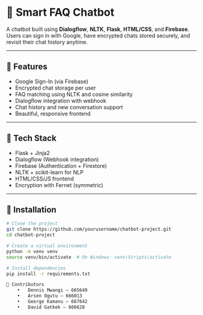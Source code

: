# 🤖 Smart FAQ Chatbot

A chatbot built using **Dialogflow**, **NLTK**, **Flask**, **HTML/CSS**, and **Firebase**. Users can sign in with Google, have encrypted chats stored securely, and revisit their chat history anytime.

---

## 🚀 Features
- Google Sign-In (via Firebase)
- Encrypted chat storage per user
- FAQ matching using NLTK and cosine similarity
- Dialogflow integration with webhook
- Chat history and new conversation support
- Beautiful, responsive frontend

---

## 🧠 Tech Stack
- Flask + Jinja2
- Dialogflow (Webhook integration)
- Firebase (Authentication + Firestore)
- NLTK + scikit-learn for NLP
- HTML/CSS/JS frontend
- Encryption with Fernet (symmetric)

---

## 🔧 Installation

```bash
# Clone the project
git clone https://github.com/yourusername/chatbot-project.git
cd chatbot-project

# Create a virtual environment
python -m venv venv
source venv/bin/activate  # On Windows: venv\Scripts\activate

# Install dependencies
pip install -r requirements.txt

👥 Contributors
	•	Dennis Mwangi – 665649
	•	Arsen Ogutu – 666013
	•	George Kamanu – 667642
	•	David Gatkek – 666628
